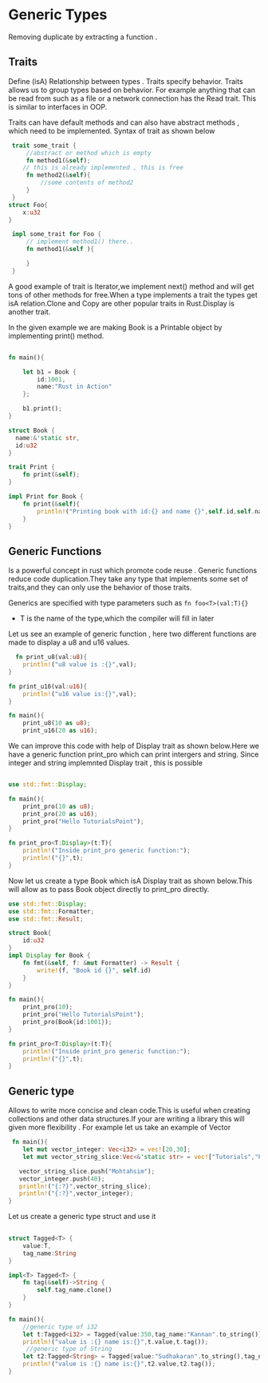 # Generic Types

Removing duplicate by extracting a function .

## Traits

 Define (isA) Relationship between types . Traits specify behavior.
 Traits allows us to group types based on behavior. For example anything that
 can be read from such as a file or a network connection has the Read trait.
 This is similar to interfaces in OOP.

 Traits can have default methods and can also have abstract methods , which need to be implemented. Syntax of trait as shown below

 ```rust
  trait some_trait {
      //abstract or method which is empty
      fn method1(&self);
     // this is already implemented , this is free
      fn method2(&self){
          //some contents of method2
      }
  }
 struct Foo{
     x:u32
 }

  impl some_trait for Foo {
      // implement method1() there..
      fn method1(&self ){

      }
  }

 ```

A good example of trait is Iterator,we implement next() method and will get tons of other methods for free.When a type implements a trait the types get isA relation.Clone and Copy are other popular traits in Rust.Display is another trait.

In the given example we are making Book is a Printable object by implementing print() method.

```rust

fn main(){

    let b1 = Book {
        id:1001,
        name:"Rust in Action"
    };

    b1.print();
}

struct Book {
  name:&'static str,
  id:u32
}

trait Print {
    fn print(&self);
}

impl Print for Book {
    fn print(&self){
        println!("Printing book with id:{} and name {}",self.id,self.name)
    }
}

```

## Generic Functions

Is a powerful concept in rust which promote code reuse . Generic functions reduce code duplication.They take any type that implements some set of traits,and they can only use the behavior of those traits.

Generics are specified with type parameters such as
 `fn foo<T>(val:T){}`
- T is the name of the type,which the compiler will fill in later
  
Let us see an example of  generic function ,
here two different functions are made to display a u8 and u16 values.

```rust
  fn print_u8(val:u8){
    println!("u8 value is :{}",val);
}

fn print_u16(val:u16){
    println!("u16 value is:{}",val);
}

fn main(){
    print_u8(10 as u8);
    print_u16(20 as u16);

```

We can improve this code with help of Display trait as shown below.Here we have a generic function print_pro which can print intergers and string. Since integer and string implemnted Display trait , this is possible

```rust

use std::fmt::Display;

fn main(){
    print_pro(10 as u8);
    print_pro(20 as u16);
    print_pro("Hello TutorialsPoint");
}

fn print_pro<T:Display>(t:T){
    println!("Inside print_pro generic function:");
    println!("{}",t);
}


```

Now let us create a type Book which isA Display trait as shown below.This will allow as to pass Book object directly to print_pro directly.

```rust
use std::fmt::Display;
use std::fmt::Formatter;
use std::fmt::Result;

struct Book{
    id:u32
}
impl Display for Book {
    fn fmt(&self, f: &mut Formatter) -> Result {
        write!(f, "Book id {}", self.id)
    }
}

fn main(){
    print_pro(10);
    print_pro("Hello TutorialsPoint");
    print_pro(Book{id:1001});
}

fn print_pro<T:Display>(t:T){
    println!("Inside print_pro generic function:");
    println!("{}",t);
}

```

## Generic type

Allows to write more concise and clean code.This is useful when creating
collections and other data structures.If your are writing a library this will given more flexibility . For example let us take an example of Vector

```rust
 fn main(){
    let mut vector_integer: Vec<i32> = vec![20,30];
    let mut vector_string_slice:Vec<&'static str> = vec!["Tutorials","Point"];

   vector_string_slice.push("Mohtahsim");
   vector_integer.push(40);
   println!("{:?}",vector_string_slice);
   println!("{:?}",vector_integer);
}
```

Let us create a generic type struct and use it

```rust
  
struct Tagged<T> {
    value:T,
    tag_name:String
}

impl<T> Tagged<T> {
    fn tag(&self)->String {
        self.tag_name.clone()
    }
}

fn main(){
    //generic type of i32
    let t:Tagged<i32> = Tagged{value:350,tag_name:"Kannan".to_string()};
    println!("value is :{} name is:{}",t.value,t.tag());
     //generic type of String
    let t2:Tagged<String> = Tagged{value:"Sudhakaran".to_string(),tag_name:"Kannan".to_string()};
    println!("value is :{} name is:{}",t2.value,t2.tag());
}

```